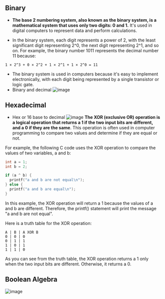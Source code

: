 ## Binary
- **The base 2 numbering system, also known as the binary system, is a mathematical system that uses only two digits: 0 and 1.** It's used in digital computers to represent data and perform calculations.

- In the binary system, each digit represents a power of 2, with the least significant digit representing 2^0, the next digit representing 2^1, and so on. For example, the binary number 1011 represents the decimal number 11 because:

`1 × 2^3 + 0 × 2^2 + 1 × 2^1 + 1 × 2^0 = 11`

- The binary system is used in computers because it's easy to implement electronically, with each digit being represented by a single transistor or logic gate.
- Binary and decimal
![image](https://github.com/Zumh/csapp2024/assets/17211423/632d3484-156d-4e86-b98f-65a47f1094df)

## Hexadecimal
- Hex or 16 base to decimal
![image](https://github.com/Zumh/csapp2024/assets/17211423/59d6ffde-c02c-40e9-9182-116374edb36a)
**The XOR (exclusive OR) operation is a logical operation that returns a 1 if the two input bits are different, and a 0 if they are the same**. This operation is often used in computer programming to compare two values and determine if they are equal or not.

For example, the following C code uses the XOR operation to compare the values of two variables, a and b:

```c
int a = 1;
int b = 2;

if (a ^ b) {
  printf("a and b are not equal\n");
} else {
  printf("a and b are equal\n");
}
```

In this example, the XOR operation will return a 1 because the values of a and b are different. Therefore, the printf() statement will print the message "a and b are not equal".

Here is a truth table for the XOR operation:

```
A | B | A XOR B
0 | 0 | 0
0 | 1 | 1
1 | 0 | 1
1 | 1 | 0
```

As you can see from the truth table, the XOR operation returns a 1 only when the two input bits are different. Otherwise, it returns a 0.

## Boolean Algebra
![image](https://github.com/Zumh/csapp2024/assets/17211423/57d2ccac-b1a3-4b0b-9773-a957a03b6385)
